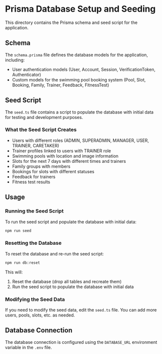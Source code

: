 # Prisma Database Setup and Seeding

This directory contains the Prisma schema and seed script for the application.

## Schema

The `schema.prisma` file defines the database models for the application, including:

- User authentication models (User, Account, Session, VerificationToken, Authenticator)
- Custom models for the swimming pool booking system (Pool, Slot, Booking, Family, Trainer, Feedback, FitnessTest)

## Seed Script

The `seed.ts` file contains a script to populate the database with initial data for testing and development purposes.

### What the Seed Script Creates

- Users with different roles (ADMIN, SUPERADMIN, MANAGER, USER, TRAINER, CARETAKER)
- Trainer profiles linked to users with TRAINER role
- Swimming pools with location and image information
- Slots for the next 7 days with different times and trainers
- Family groups with members
- Bookings for slots with different statuses
- Feedback for trainers
- Fitness test results

## Usage

### Running the Seed Script

To run the seed script and populate the database with initial data:

```bash
npm run seed
```

### Resetting the Database

To reset the database and re-run the seed script:

```bash
npm run db:reset
```

This will:
1. Reset the database (drop all tables and recreate them)
2. Run the seed script to populate the database with initial data

### Modifying the Seed Data

If you need to modify the seed data, edit the `seed.ts` file. You can add more users, pools, slots, etc. as needed.

## Database Connection

The database connection is configured using the `DATABASE_URL` environment variable in the `.env` file.
